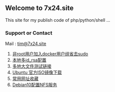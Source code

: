 ## Welcome to 7x24.site ##

This site for my publish code of php/python/shell ...

### Support or Contact ###

Mail : tim@7x24.site

1. [非root用户加入docker用户组省去sudo](2019-04-06-title-docker-sudo.md)
2. [本地多id_rsa配置](2020-12-02-ssh-key.md)
3. [多地大文件测试链接](2020-12-12-download-files.md)
4. [Ubuntu 官方ISO镜像下载](2020-12-12-ubuntu-download.md)
5. [常用网址收藏](2020-12-15-url-bookmark.md)
6. [Debian10配置NFS服务](2020-12-17-debian-10-nfs.md)

